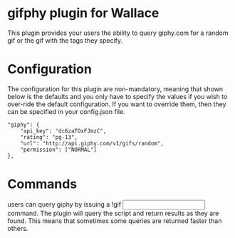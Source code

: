 # gifphy plugin for Wallace

This plugin provides your users the ability to query giphy.com for a random gif or the gif with the tags they specify.

# Configuration

The configuration for this plugin are non-mandatory, meaning that shown below is the defaults and you only have to specify the values if you wish to over-ride the default configuration. If you want to override them, then they can be specified in your config.json file.

    "giphy": {
        "api_key": "dc6zaTOxFJmzC",
        "rating": "pg-13",
        "url": "http://api.giphy.com/v1/gifs/random",
        "permission": ["NORMAL"]
    },

# Commands

users can query giphy by issuing a !gif <input> command. The plugin will query the script and return results as they are found. This means that sometimes some queries are returned faster than others.